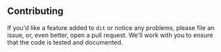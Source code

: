 Contributing
------------

If you'd like a feature added to ``dit`` or notice any problems, please file an issue, or, even better, open a pull request. We'll work with you to ensure that the code is tested and documented.
